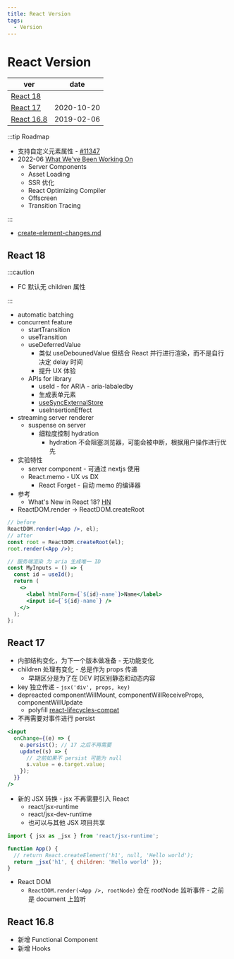 ```yaml
---
title: React Version
tags:
  - Version
---
```


# React Version

| ver                      | date       |
| ------------------------ | ---------- |
| [React 18](#react-18)    |
| [React 17](#react-17)    | 2020-10-20 |
| [React 16.8](#react-168) | 2019-02-06 |

:::tip Roadmap

- 支持自定义元素属性 - [#11347](https://github.com/facebook/react/issues/11347)
- 2022-06 [What We've Been Working On](https://reactjs.org/blog/2022/06/15/react-labs-what-we-have-been-working-on-june-2022.html)
  - Server Components
  - Asset Loading
  - SSR 优化
  - React Optimizing Compiler
  - Offscreen
  - Transition Tracing

:::

- [create-element-changes.md](https://github.com/reactjs/rfcs/blob/createlement-rfc/text/0000-create-element-changes.md)

## React 18

:::caution

- FC 默认无 children 属性

:::

- automatic batching
- concurrent feature
  - startTransition
  - useTransition
  - useDeferredValue
    - 类似 useDebounedValue 但结合 React 并行进行渲染，而不是自行决定 delay 时间
    - 提升 UX 体验
  - APIs for library
    - useId - for ARIA - aria-labaledby
    - 生成表单元素
    - [useSyncExternalStore](https://github.com/reactwg/react-18/discussions/86)
    - useInsertionEffect
- streaming server renderer
  - suspense on server
    - 细粒度控制 hydration
      - hydration 不会阻塞浏览器，可能会被中断，根据用户操作进行优先
- 实验特性
  - server component - 可通过 nextjs 使用
  - React.memo - UX vs DX
    - React Forget - 自动 memo 的编译器
- 参考
  - What's New in React 18? [HN](https://news.ycombinator.com/item?id=28696748)
- ReactDOM.render -> ReactDOM.createRoot

```jsx
// before
ReactDOM.render(<App />, el);
// after
const root = ReactDOM.createRoot(el);
root.render(<App />);

// 服务端渲染 为 aria 生成唯一 ID
const MyInputs = () => {
  const id = useId();
  return (
    <>
      <label htmlForm={`${id}-name`}>Name</label>
      <input id={`${id}-name`} />
    </>
  );
};
```

## React 17

- 内部结构变化，为下一个版本做准备 - 无功能变化
- children 处理有变化 - 总是作为 props 传递
  - 早期区分是为了在 DEV 时区别静态和动态内容
- key 独立传递 - `jsx('div', props, key)`
- depreacted componentWillMount, componentWillReceiveProps, componentWillUpdate
  - polyfill [react-lifecycles-compat](https://github.com/reactjs/react-lifecycles-compat)
- 不再需要对事件进行 persist

```jsx
<input
  onChange={(e) => {
    e.persist(); // 17 之后不再需要
    update((s) => {
      // 之前如果不 persist 可能为 null
      s.value = e.target.value;
    });
  }}
/>
```

- 新的 JSX 转换 - jsx 不再需要引入 React
  - react/jsx-runtime
  - react/jsx-dev-runtime
  - 也可以与其他 JSX 项目共享

```jsx
import { jsx as _jsx } from 'react/jsx-runtime';

function App() {
  // return React.createElement('h1', null, 'Hello world');
  return _jsx('h1', { children: 'Hello world' });
}
```

- React DOM
  - `ReactDOM.render(<App />, rootNode)` 会在 rootNode 监听事件 - 之前是 document 上监听

## React 16.8

- 新增 Functional Component
- 新增 Hooks
